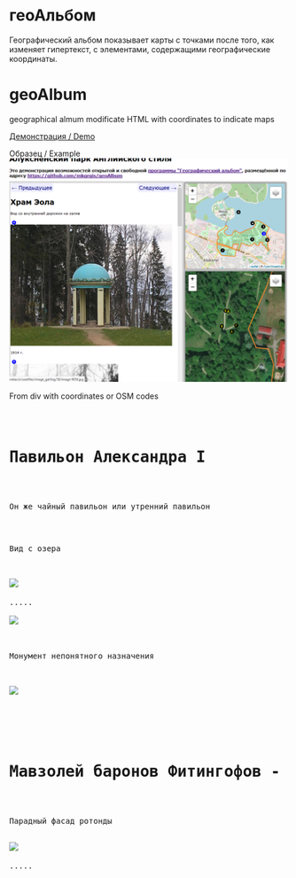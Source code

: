# геоАльбом
Географический альбом показывает карты с точками после того, как изменяет гипертекст, с элементами, содержащими географические координаты.

# geoAlbum
geographical almum modificate HTML with coordinates to indicate maps

<a href="https://mkgrgis.github.io/geoAlbum_/%D0%9F%D0%B5%D0%B9%D0%B7%D0%B0%D0%B6%D0%BD%D1%8B%D0%B9%20%D0%BF%D0%B0%D1%80%D0%BA%20%D0%B2%20%D0%90%D0%BB%D1%83%D0%BA%D1%81%D0%BD%D0%B5.html"> Демонстрация / Demo </a>

Образец / Example
<img src="https://raw.githubusercontent.com/mkgrgis/geoAlbum/master/Demo.png"/>

From div with coordinates or OSM codes

<pre>
<div>
	<h1>Павильон Александра I</h1>
	<p>Он же чайный павильон или утренний павильон</p>
	<p>Вид с озера</p>
	<div lat="57.42830702727808" lon="27.06228733062744" angle="nw"><a href="http://img.1188.lv/events/000/02/70/09/cc6dcc5ebcf0a5e8ef88dbb249851cab_600x420.jpg"><img src="http://img.1188.lv/events/000/02/70/09/cc6dcc5ebcf0a5e8ef88dbb249851cab_600x420.jpg"></a></div>
.....
	<div lat="57.42593882460705" lon="27.064910531044006" angle="nw"><a href="https://farm6.staticflickr.com/5742/30917920805_fa88c03330_c.jpg"><img src="https://farm6.staticflickr.com/5742/30917920805_fa88c03330_c.jpg"></a></div>
	<p>Монумент непонятного назначения</p>
	<div osm_nd_id="4347881899" angle="nw"><a href="https://farm6.staticflickr.com/5834/30283768264_86371a7fb3_c.jpg"><img src="https://farm6.staticflickr.com/5834/30283768264_86371a7fb3_c.jpg"></a></div>
</div>

<div>
	<h1>Мавзолей баронов Фитингофов - семейная усыпальница</h1>
	<p>Парадный фасад ротонды</p>
<div lat="57.42412502432083" lon="27.0682"><a href="http://www.aluksnespils.lv/uploads/page_image/bigImage-jpg/c82dc2e556444d536edd7d88f33a4733_253ddf53f00b0ad0a4e7d983bbd30a35.jpg"><img height="500px" src="http://www.aluksnespils.lv/uploads/page_image/bigImage-jpg/c82dc2e556444d536edd7d88f33a4733_253ddf53f00b0ad0a4e7d983bbd30a35.jpg"></a></div>
.....
</pre>

